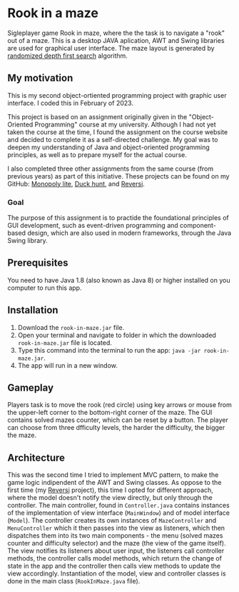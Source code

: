 # Rook in a maze

Sigleplayer game Rook in maze, where the the task is to navigate a "rook" out of a maze. This is a desktop JAVA aplication, AWT and Swing libraries are used for graphical user interface.
The maze layout is generated by [randomized depth first search](https://www.baeldung.com/cs/maze-generation#dfs-maze) algorithm.

## My motivation
This is my second object-ortiented programming project with graphic user interface. I coded this in February of 2023.

This project is based on an assignment originally given in the "Object-Oriented Programming" course at my university.
Although I had not yet taken the course at the time, I found the assignment on the course website and decided to complete it as a self-directed challenge.
My goal was to deepen my understanding of Java and object-oriented programming principles, as well as to prepare myself for the actual course.

I also completed three other assignments from the same course (from previous years) as part of this initiative. 
These projects can be found on my GitHub: [Monopoly lite](https://github.com/amj-j/monopoly-lite-java), [Duck hunt](https://github.com/amj-j/duck-hunt-java), and [Reversi](https://github.com/amj-j/reversi-java).

### Goal
The purpose of this assignment is to practide the foundational principles of GUI development, such as event-driven programming and component-based design, which are also used in modern frameworks, through the Java Swing library.

## Prerequisites
You need to have Java 1.8 (also known as Java 8) or higher installed on you computer to run this app.

## Installation
1. Download the ```rook-in-maze.jar``` file.
2. Open your terminal and navigate to folder in which the downloaded ```rook-in-maze.jar``` file is located.
3. Type this command into the terminal to run the app: ```java -jar rook-in-maze.jar```.
4. The app will run in a new window.

## Gameplay
Players task is to move the rook (red circle) using key arrows or mouse from the upper-left corner to the bottom-right corner of the maze. The GUI contains solved mazes counter, which can be reset by a button. The player can choose from three dfficulty levels, the harder the difficulty, the bigger the maze.

## Architecture
This was the second time I tried to implement MVC pattern, to make the game logic indipendent of the AWT and Swing classes. As oppose to the first time (my [Reversi](https://github.com/amj-j/reversi-java) project), this time I opted for different approach, where the model doesn't notify the view directly, but only through the controller. The main controller, found in ```Controller.java``` contains instances of the implementation of view interface (```MainWindow```) and of model interface (```Model```). The controller creates its own instances of ```MazeController``` and ```MenuController``` which it then passes into the view as listeners, which then dispatches them into its two main components - the menu (solved mazes counter and difficulty selector) and the maze (the view of the game itself). The view notifies its listeners about user input, the listeners call controller methods, the controller calls model methods, which return the change of state in the app and the controller then calls view methods to update the view accordingly. Instantiation of the model, view and controller classes is done in the main class (```RookInMaze.java``` file).
